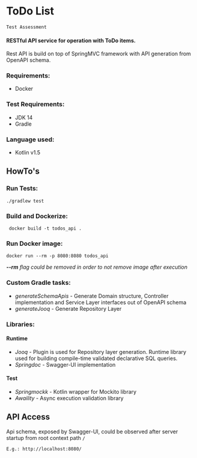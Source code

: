 # ToDo List

```
Test Assessment
```

#### RESTful API service for operation with ToDo items.

Rest API is build on top of SpringMVC framework with API generation from OpenAPI schema.

### Requirements:
- Docker

### Test Requirements:
- JDK 14
- Gradle

### Language used:
- Kotlin v1.5

## HowTo's

### Run Tests:

```
./gradlew test
```

### Build and Dockerize:
```
 docker build -t todos_api . 
```

### Run Docker image:

```
docker run --rm -p 8080:8080 todos_api
```
_**--rm** flag could be removed in order to not remove image after execution_

### Custom Gradle tasks:

- _generateSchemaApis_ - Generate Domain structure, Controller implementation and Service Layer interfaces out of OpenAPI schema
- _generateJooq_ - Generate Repository Layer

### Libraries:

#### Runtime
- *Jooq* - Plugin is used for Repository layer generation. Runtime library used for building compile-time validated declarative SQL queries.
- *Springdoc* - Swagger-UI implementation
#### Test
- *Springmockk* - Kotlin wrapper for Mockito library
- *Awaility* - Async execution validation library

## API Access

Api schema, exposed by Swagger-UI, could be observed after server startup from root context path ``/``
```
E.g.: http://localhost:8080/
```
